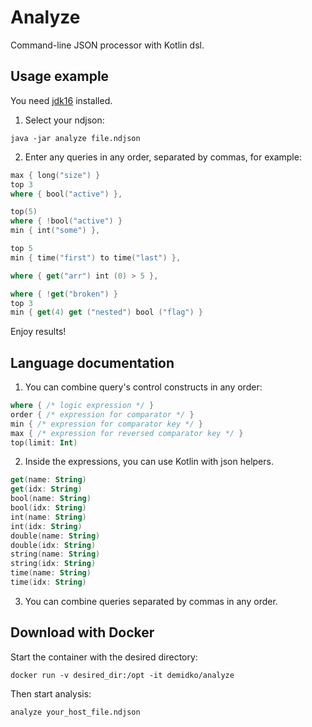 # Analyze

Command-line JSON processor with Kotlin dsl.

## Usage example

You need [jdk16](https://www.oracle.com/java/technologies/javase-jdk16-downloads.html) installed.

1. Select your ndjson:

```shell
java -jar analyze file.ndjson
```

2. Enter any queries in any order, separated by commas, for example:

```kotlin
max { long("size") }
top 3
where { bool("active") },

top(5)
where { !bool("active") }
min { int("some") },

top 5
min { time("first") to time("last") },

where { get("arr") int (0) > 5 },

where { !get("broken") }
top 3
min { get(4) get ("nested") bool ("flag") }
```

Enjoy results!

## Language documentation

1. You can combine query's control constructs in any order:

```kotlin
where { /* logic expression */ }
order { /* expression for comparator */ }
min { /* expression for comparator key */ }
max { /* expression for reversed comparator key */ }
top(limit: Int)
```

2. Inside the expressions, you can use Kotlin with json helpers.

```kotlin
get(name: String)
get(idx: String)
bool(name: String)
bool(idx: String)
int(name: String)
int(idx: String)
double(name: String)
double(idx: String)
string(name: String)
string(idx: String)
time(name: String)
time(idx: String)
```

3. You can combine queries separated by commas in any order.

## Download with Docker

Start the container with the desired directory:

```shell
docker run -v desired_dir:/opt -it demidko/analyze
```

Then start analysis:

```shell
analyze your_host_file.ndjson
```



